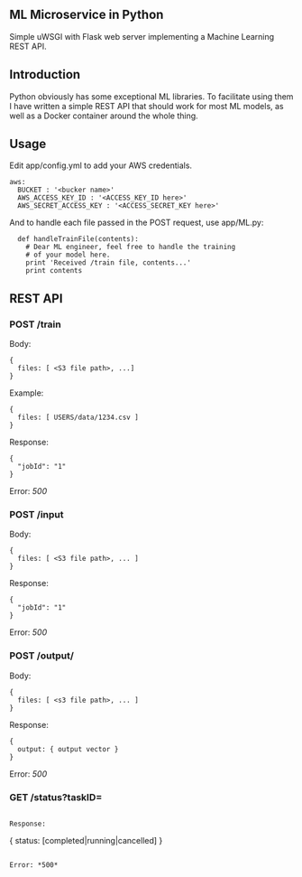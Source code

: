 ML Microservice in Python
---------------------------

Simple uWSGI with Flask web server implementing a Machine Learning REST API.

## Introduction

Python obviously has some exceptional ML libraries. To facilitate using them I have
written a simple REST API that should work for most ML models, as well as a Docker container
around the whole thing.

## Usage

Edit app/config.yml to add your AWS credentials.
```
aws:
  BUCKET : '<bucker name>'
  AWS_ACCESS_KEY_ID : '<ACCESS_KEY_ID here>'
  AWS_SECRET_ACCESS_KEY : '<ACCESS_SECRET_KEY here>'
```

And to handle each file passed in the POST request, use app/ML.py:
```
  def handleTrainFile(contents):
    # Dear ML engineer, feel free to handle the training
    # of your model here.
    print 'Received /train file, contents...'
    print contents

```

## REST API

### POST /train

Body:
```
{
  files: [ <S3 file path>, ...]
}
```

Example:
```
{
  files: [ USERS/data/1234.csv ]
}
```

Response:
```
{
  "jobId": "1"
}
```

Error: *500*

### POST /input

Body:
```
{
  files: [ <S3 file path>, ... ]
}
```
Response:
```
{
  "jobId": "1"
}
```
Error: *500*

### POST /output/

Body:
```
{
  files: [ <s3 file path>, ... ]
}

```

Response:
```
{
  output: { output vector }
}
```

Error: *500*

### GET /status?taskID=<taskID>

```

Response:
```
{
  status: [completed|running|cancelled]
}
```

Error: *500*

